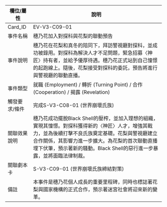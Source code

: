 | 欄位/屬性 | 說明 |
|---|---|
| Card_ID | EV-V3-C09-01 |
| 事件名稱 | 穗乃花加入對探科與花梨的聯動預告 |
| 事件說明 | 穗乃花在花梨和真冬的陪同下，拜訪警視廳對探科，並成功被錄用。對探科為解決人才不足問題，緊急招募〈神匠〉持有者，並給予優厚待遇。穗乃花正式站到自己憧憬的起跑線上。隨後，花梨接受對探科的委託，預告將進行與警視廳的聯動直播。 |
| 事件類型 | 就職 (Employment) / 轉折 (Turning Point) / 合作 (Cooperation) / 揭露 (Revelation) |
| 觸發要求/條件 | 完成S-V3-C08-01 (世界崩壞氏族) |
| 關聯效果說明 | 穗乃花成功擺脫Black Shell的壓榨，並加入理想的組織，實現其憧憬。對探科獲得新的〈神匠〉人才，增強其戰力，並為後續打擊不良氏族奠定基礎。花梨與警視廳建立合作關係，其影響力進一步擴大。為花梨的首次聯動直播埋下伏筆，預示著新的騷動。Black Shell的惡行進一步暴露，並將面臨法律制裁。 |
| 關聯劇本卡 | S-V3-C09-01 (世界崩壞氏族締結對策) |
| 備註 | 本事件是穗乃花個人成長的重要里程碑，同時也標誌著花梨與國家機構的正式合作，預示著迷宮社會將迎來新的變革。 |
